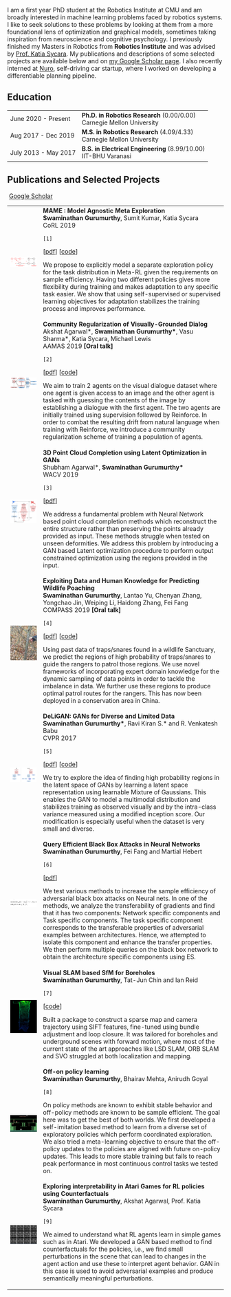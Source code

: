  I am a first year PhD student at the Robotics Institute at CMU and am broadly interested in machine learning problems faced by robotics systems. I like to seek solutions to these problems by looking at them from a more foundational lens of optimization and graphical models, sometimes taking inspiration from neuroscience and cognitive psychology. I previously finished my Masters in Robotics from <b>Robotics Institute</b> and was advised by [Prof. Katia Sycara](https://www.ri.cmu.edu/ri-faculty/katia-sycara/). My publications and descriptions of some selected projects are available below and on [my Google Scholar page](https://scholar.google.com/citations?user=do8COWIAAAAJ&hl=en). I also recently interned at [Nuro](https://nuro.ai/), self-driving car startup, where I worked on developing a differentiable planning pipeline.


## <i class="fa fa-chevron-right"></i> Education

<table class="table table-hover">
  <tr>
    <td class="col-md-3">June 2020 - Present</td>
    <td>
        <strong>Ph.D. in Robotics Research</strong>
          (0.00/0.00)
        <br>
      Carnegie Mellon University
    </td>
  </tr>
  <tr>
    <td class="col-md-3">Aug 2017 - Dec 2019</td>
    <td>
        <strong>M.S. in Robotics Research</strong>
          (4.09/4.33)
        <br>
      Carnegie Mellon University
    </td>
  </tr>
  <tr>
    <td class="col-md-3">July 2013 - May 2017</td>
    <td>
        <strong>B.S. in Electrical Engineering</strong>
          (8.99/10.00)
        <br>
      IIT-BHU Varanasi
    </td>
  </tr>
</table>


<!-- ## <i class="fa fa-chevron-right"></i> Experience
<table class="table table-hover">
<tr>
  <td class='col-md-3'>May 2019 - Present</td>
  <td><strong>Facebook AI</strong>, Research Scientist</td>
</tr>
<tr>
</tr>
<tr>
  <td class='col-md-3'>June 2018 - Sept 2018</td>
  <td><strong>Intel Labs</strong>, Research Intern</td>
</tr>
<tr>
</tr>
<tr>
  <td class='col-md-3'>May 2017 - Oct 2017</td>
  <td><strong>Google DeepMind</strong>, Research Intern</td>
</tr>
<tr>
</tr>
<tr>
  <td class='col-md-3'>May 2014 - Aug 2014</td>
  <td><strong>Adobe Research</strong>, Data Scientist Intern</td>
</tr>
<tr>
</tr>
<tr>
  <td class='col-md-3'>Dec 2013 - Jan 2014</td>
  <td><strong>Snowplow Analytics</strong>, Software Engineer Intern</td>
</tr>
<tr>
</tr>
<tr>
  <td class='col-md-3'>May 2013 - Aug 2013</td>
  <td><strong>Qualcomm</strong>, Software Engineer Intern</td>
</tr>
<tr>
</tr>
<tr>
  <td class='col-md-3'>May 2012 - Aug 2012</td>
  <td><strong>Phoenix Integration</strong>, Software Engineer Intern</td>
</tr>
<tr>
</tr>
<tr>
  <td class='col-md-3'>Jan 2011 - Aug 2011</td>
  <td><strong>Sunapsys</strong>, Network Administrator Intern</td>
</tr>
<tr>
</tr>
</table> -->


## <i class="fa fa-chevron-right"></i> Publications and Selected Projects <i class="fa fa-code-fork" aria-hidden="true"></i>

<a href="https://scholar.google.com/citations?user=do8COWIAAAAJ&hl=en&oi=sra" class="btn btn-primary" style="padding: 0.3em;">
  <i class="ai ai-google-scholar"></i> Google Scholar
</a>

<table class="table table-hover">
<tr>
<td class="col-md-3"><a href='https://arxiv.org/abs/1911.04024' target='_blank'><img src="images/publications/mame2019.png"/></a> </td>
<td>
    <strong>MAME : Model Agnostic Meta Exploration</strong><br>
    <strong>Swaminathan Gurumurthy</strong>, Sumit Kumar, Katia Sycara<br>
    CoRL 2019<br>
    
    [1] 
[<a href='https://arxiv.org/abs/1911.04024' 
    target='_blank'>pdf</a>] [<a href='https://github.com/swami1995/exp_maml/tree/another_sparse_branch_ppo' target='_blank'>code</a>] <br>
    
<!-- <div id="abs_amos2020differentiable" style="text-align: justify; display: none" markdown="1"> -->
We propose to explicitly model a separate exploration policy for the task distribution in Meta-RL given the requirements on sample efficiency. Having two different policies gives more flexibility during training and makes adaptation to any specific task easier. We show that using self-supervised or supervised learning objectives for adaptation stabilizes the training process and improves performance.
<!-- </div> -->

</td>
</tr>


<tr>
<td class="col-md-3"><a href='https://arxiv.org/abs/1808.04359' target='_blank'><img src="images/publications/visdial2019.png"/></a> </td>
<td>
    <strong>Community Regularization of Visually-Grounded Dialog</strong><br>
    Akshat Agarwal*, <strong>Swaminathan Gurumurthy*</strong>, Vasu Sharma*, Katia Sycara, Michael Lewis<br>
    AAMAS 2019 <strong>[Oral talk]</strong><br>
    
    [2] 
[<a href='https://arxiv.org/abs/1808.04359' 
    target='_blank'>pdf</a>] [<a href='https://github.com/agakshat/visualdialog-pytorch' target='_blank'>code</a>] <br>
    
<!-- <div id="abs_amos2020differentiable" style="text-align: justify; display: none" markdown="1"> -->
We aim to train 2 agents on the visual dialogue dataset where one agent is given access to an image and the other agent is tasked with guessing the contents of the image by establishing a dialogue with the first agent. The two agents are initially trained using supervision followed by Reinforce. In order to combat the resulting drift from natural language when training with Reinforce, we introduce a community regularization scheme of training a population of agents.
<!-- </div> -->

</td>
</tr>


<tr>
<td class="col-md-3"><a href='https://arxiv.org/abs/1807.03407' target='_blank'><img src="images/publications/pcc2019.png"/></a> </td>
<td>
    <strong> 3D Point Cloud Completion using Latent Optimization in GANs </strong><br>
    Shubham Agarwal*, <strong>Swaminathan Gurumurthy*</strong> <br>
    WACV 2019<br>
    
    [3] 
[<a href='https://arxiv.org/abs/1807.03407' target='_blank'>pdf</a>] <br>
    
<!-- <div id="abs_amos2020differentiable" style="text-align: justify; display: none" markdown="1"> -->
We address a fundamental problem with Neural Network based point cloud completion methods which reconstruct the entire structure rather than preserving the points already provided as input. These methods struggle when tested on unseen deformities. We address this problem by introducing a GAN based Latent optimization procedure to perform output constrained optimization using the regions provided in the input.
<!-- </div> -->

</td>
</tr>



<tr>
<td class="col-md-3"><a href='https://arxiv.org/abs/1805.05356' target='_blank'><img src="images/publications/compass2018.png"/></a> </td>
<td>
    <strong>Exploiting Data and Human Knowledge for Predicting Wildlife Poaching</strong><br>
    <strong>Swaminathan Gurumurthy</strong>, Lantao Yu, Chenyan Zhang, Yongchao Jin, Weiping Li, Haidong Zhang, Fei Fang<br>
    COMPASS 2019 <strong>[Oral talk]</strong><br>

    [4] 
[<a href='https://arxiv.org/abs/1805.05356' 
    target='_blank'>pdf</a>] [<a href='https://github.com/swami1995/PAWS-COMPASS' target='_blank'>code</a>] <br>
    
<!-- <div id="abs_amos2020differentiable" style="text-align: justify; display: none" markdown="1"> -->
Using past data of traps/snares found in a wildlife Sanctuary, we predict the regions of high probability of traps/snares to guide the rangers to patrol those regions. We use novel frameworks of incorporating expert domain knowledge for the dynamic sampling of data points in order to tackle the imbalance in data. We further use these regions to produce optimal patrol routes for the rangers. This has now been deployed in a conservation area in China.
<!-- </div> -->

</td>
</tr>


<tr>
<td class="col-md-3"><a href='http://openaccess.thecvf.com/content_cvpr_2017/papers/Gurumurthy_DeLiGAN__Generative_CVPR_2017_paper.pdf' target='_blank'><img src="images/publications/deligan2017.png"/></a> </td>
<td>
    <strong> DeLiGAN: GANs for Diverse and Limited Data </strong><br>
    <strong>Swaminathan Gurumurthy*</strong>, Ravi Kiran S.* and R. Venkatesh Babu <br>
    CVPR 2017<br>

    [5] 
[<a href='http://openaccess.thecvf.com/content_cvpr_2017/papers/Gurumurthy_DeLiGAN__Generative_CVPR_2017_paper.pdf' 
    target='_blank'>pdf</a>] [<a href='https://github.com/val-iisc/deligan' target='_blank'>code</a>] <br>
    
<!-- <div id="abs_amos2020differentiable" style="text-align: justify; display: none" markdown="1"> -->
We try to explore the idea of finding high probability regions in the latent space of GANs by learning a latent space representation using learnable Mixture of Gaussians. This enables the GAN to model a multimodal distribution and stabilizes training as observed visually and by the intra-class variance measured using a modified inception score. Our modification is especially useful when the dataset is very small and diverse.
<!-- </div> -->

</td>
</tr>

<tr>
<td class="col-md-3"><a href='https://drive.google.com/file/d/1l8ngpk-A3E01gTBhAsXT7IzV_bIJ_b12/view?usp=sharing' target='_blank'><img src="images/publications/bbox_attack.png"/></a> </td>
<td>
    <strong> Query Efficient Black Box Attacks in Neural Networks </strong><br>
    <strong>Swaminathan Gurumurthy</strong>, Fei Fang and Martial Hebert <br>

    [6] 
[<a href='https://drive.google.com/file/d/1l8ngpk-A3E01gTBhAsXT7IzV_bIJ_b12/view?usp=sharing' 
    target='_blank'>pdf</a>] <br>
    
<!-- <div id="abs_amos2020differentiable" style="text-align: justify; display: none" markdown="1"> -->
We test various methods to increase the sample efficiency of adversarial black box attacks on Neural nets. In one of the methods, we analyze the transferability of gradients and find that it has two components: Network specific components and Task specific components. The task specific component corresponds to the transferable properties of adversarial examples between architectures. Hence, we attempted to isolate this component and enhance the transfer properties. We then perform multiple queries on the black box network to obtain the architecture specific components using ES.
<!-- </div> -->

</td>
</tr>


<tr>
<td class="col-md-3"><img src="images/publications/slam.png"/></td>
<td>
    <strong> Visual SLAM based SfM for Boreholes </strong><br>
    <strong>Swaminathan Gurumurthy</strong>, Tat-Jun Chin and Ian Reid <br>

    [7] 
[<a href='https://github.com/swami1995/vo-slam' target='_blank'>code</a>] <br>
    
<!-- <div id="abs_amos2020differentiable" style="text-align: justify; display: none" markdown="1"> -->
Built a package to construct a sparse map and camera trajectory using SIFT features, fine-tuned using bundle adjustment and loop closure. It was tailored for boreholes and underground scenes with forward motion, where most of the current state of the art approaches like LSD SLAM, ORB SLAM and SVO struggled at both localization and mapping.
<!-- </div> -->

</td>
</tr>

<tr>
<td class="col-md-3"><img src="images/publications/explore2018.png"/> </td>
<td>
    <strong> Off-on policy learning </strong><br>
    <strong>Swaminathan Gurumurthy</strong>, Bhairav Mehta, Anirudh Goyal <br>

    [8] 
    
<!-- <div id="abs_amos2020differentiable" style="text-align: justify; display: none" markdown="1"> -->
On policy methods are known to exhibit stable behavior and off-policy methods are known to be sample efficient. The goal here was to get the best of both worlds. We first developed a self-imitation based method to learn from a diverse set of exploratory policies which perform coordinated exploration. We also tried a meta-learning objective to ensure that the off-policy updates to the policies are aligned with future on-policy updates. This leads to more stable training but fails to reach peak performance in most continuous control tasks we tested on.
<!-- </div> -->

</td>
</tr>

</td>
</tr>

<tr>
<td class="col-md-3"><img src="images/publications/interpretability2018.png"/> </td>
<td>
    <strong> Exploring interpretability in Atari Games for RL policies using Counterfactuals </strong><br>
    <strong>Swaminathan Gurumurthy</strong>, Akshat Agarwal, Prof. Katia Sycara <br>

    [9] 
    
<!-- <div id="abs_amos2020differentiable" style="text-align: justify; display: none" markdown="1"> -->
We aimed to understand what RL agents learn in simple games such as in Atari. We developed a GAN based method to find counterfactuals for the policies, i.e., we find small perturbations in the scene that can lead to changes in the agent action and use these to interpret agent behavior. GAN in this case is used to avoid adversarial examples and produce semantically meaningful perturbations.
<!-- </div> -->

</td>
</tr>


</table>
